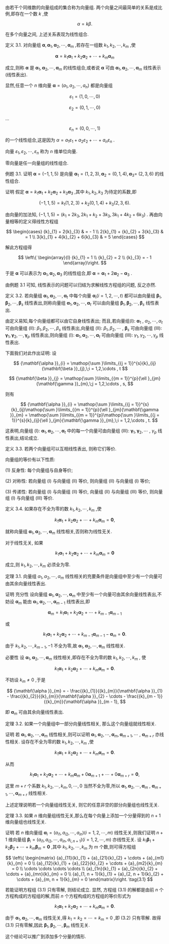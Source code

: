 由若干个同维数的向量组成的集合称为向量组. 两个向量之间最简单的关系是成比例,即存在一个数 $k$ ,使

$$
\alpha = {k\beta }\text{.}
$$

在多个向量之间, 上述关系表现为线性组合.

定义 3.1. 对向量组 $\mathbf{\alpha },{\mathbf{\alpha }}_{1},{\mathbf{\alpha }}_{2},\cdots ,{\mathbf{\alpha }}_{m}$ ,若存在一组数 ${k}_{1},{k}_{2},\cdots ,{k}_{m}$ ,使

$$
\mathbf{\alpha } = {k}_{1}{\mathbf{\alpha }}_{1} + {k}_{2}{\mathbf{\alpha }}_{2} + \cdots + {k}_{m}{\mathbf{\alpha }}_{m}
$$

成立,则称 $\mathbf{\alpha }$ 是 ${\mathbf{\alpha }}_{1},{\mathbf{\alpha }}_{2},\cdots ,{\mathbf{\alpha }}_{m}$ 的线性组合,或者说 $\mathbf{\alpha }$ 可由 ${\mathbf{\alpha }}_{1},{\mathbf{\alpha }}_{2},\cdots ,{\mathbf{\alpha }}_{m}$ 线性表示 (线性表出).

显然,任意一个 $n$ 维向量 $\mathbf{\alpha } = \left( {{a}_{1},{a}_{2},\cdots ,{a}_{n}}\right)$ 都是向量组

$$
{\varepsilon }_{1} = \left( {1,0,\cdots ,0}\right)
$$

$$
{\varepsilon }_{2} = \left( {0,1,\cdots ,0}\right)
$$

$\ldots$

$$
{\varepsilon }_{n} = \left( {0,0,\cdots ,1}\right)
$$

的一个线性组合,这是因为 $\alpha = {a}_{1}{\varepsilon }_{1} + {a}_{2}{\varepsilon }_{2} + \cdots + {a}_{n}{\varepsilon }_{n}$ .

向量 ${\varepsilon }_{1},{\varepsilon }_{2},\cdots ,{\varepsilon }_{n}$ 称为 $n$ 维单位向量.

零向量是任一向量组的线性组合.

例题 3.1. 证明 $\mathbf{\alpha } = \left( {-1,1,5}\right)$ 是向量 ${\mathbf{\alpha }}_{1} = \left( {1,2,3}\right) ,{\mathbf{\alpha }}_{2} = \left( {0,1,4}\right) ,{\mathbf{\alpha }}_{3} =$ $\left( {2,3,6}\right)$ 的线性组合.

证明 假定 $\mathbf{\alpha } = {k}_{1}{\mathbf{\alpha }}_{1} + {k}_{2}{\mathbf{\alpha }}_{2} + {k}_{3}{\mathbf{\alpha }}_{3}$ ,其中 ${k}_{1},{k}_{2},{k}_{3}$ 为待定的系数,即

$$
\left( {-1,1,5}\right) = {k}_{1}\left( {1,2,3}\right) + {k}_{2}\left( {0,1,4}\right) + {k}_{3}\left( {2,3,6}\right) .
$$

由向量的加法知, $\left( {-1,1,5}\right) = \left( {{k}_{1} + 2{k}_{3},2{k}_{1} + {k}_{2} + 3{k}_{3},3{k}_{1} + 4{k}_{2} + 6{k}_{3}}\right)$ . 再由向量相等的定义得线性方程组

$$
\begin{cases} {k}_{1} + 2{k}_{3} & = - 1 \\ 2{k}_{1} + {k}_{2} + 3{k}_{3} & = 1 \\ 3{k}_{1} + 4{k}_{2} + 6{k}_{3} & = 5 \end{cases}
$$

解此方程组得

$$
\left\{ \begin{array}{l} {k}_{1} = 1 \\ {k}_{2} = 2 \\ {k}_{3} = - 1 \end{array}\right.
$$

于是 $\mathbf{\alpha }$ 可以表示为 ${\mathbf{\alpha }}_{1},{\mathbf{\alpha }}_{2},{\mathbf{\alpha }}_{3}$ 的线性组合,即 $\mathbf{\alpha } = {\mathbf{\alpha }}_{1} + 2{\mathbf{\alpha }}_{2} - {\mathbf{\alpha }}_{3}$ .

由例题 3.1 可知, 线性表示的问题可以归结为求解线性方程组的问题, 反之亦然.

定义 3.2. 若向量组 ${\mathbf{\alpha }}_{1},{\mathbf{\alpha }}_{2},\cdots ,{\mathbf{\alpha }}_{t}$ 中每个向量 ${\mathbf{\alpha }}_{i}\left( {i = 1,2,\cdots , t}\right)$ 都可以由向量组 ${\mathbf{\beta }}_{1},{\mathbf{\beta }}_{2},\cdots ,{\mathbf{\beta }}_{s}$ 线性表出,则称向量组 ${\mathbf{\alpha }}_{1},{\mathbf{\alpha }}_{2},\cdots ,{\mathbf{\alpha }}_{t}$ 可以由向量组 ${\mathbf{\beta }}_{1},{\mathbf{\beta }}_{2},\cdots ,{\mathbf{\beta }}_{s}$ 线性表出.

由定义易知,每个向量组都可以由它自身线性表出; 而且,若向量组(I): ${\mathbf{\alpha }}_{1}$ , ${\alpha }_{2},\cdots ,{\alpha }_{t}$ 可由向量组 (II): ${\beta }_{1},{\beta }_{2},\cdots ,{\beta }_{s}$ 线性表出,向量组 (II): ${\beta }_{1},{\beta }_{2},\cdots$ , ${\mathbf{\beta }}_{s}$ 可由向量组 (III): ${\mathbf{\gamma }}_{1},{\mathbf{\gamma }}_{2},\cdots ,{\mathbf{\gamma }}_{p}$ 线性表出,则向量组 (I): ${\mathbf{\alpha }}_{1},{\mathbf{\alpha }}_{2},\cdots ,{\mathbf{\alpha }}_{t}$ 可由向量组 (III): ${\gamma }_{1},{\gamma }_{2},\cdots ,{\gamma }_{p}$ 线性表出.

下面我们对此作出证明: 设

$$
{\mathbf{\alpha }}_{i} = \mathop{\sum }\limits_{{j = 1}}^{s}{k}_{ij}{\mathbf{\beta }}_{j},\;i = 1,2,\cdots , t
$$

$$
{\mathbf{\beta }}_{j} = \mathop{\sum }\limits_{{m = 1}}^{p}{\ell }_{jm}{\mathbf{\gamma }}_{m},\;j = 1,2,\cdots , s,
$$

则有

$$
{\mathbf{\alpha }}_{i} = \mathop{\sum }\limits_{{j = 1}}^{s}{k}_{ij}\mathop{\sum }\limits_{{m = 1}}^{p}{\ell }_{jm}{\mathbf{\gamma }}_{m} = \mathop{\sum }\limits_{{m = 1}}^{p}\mathop{\sum }\limits_{{j = 1}}^{s}{k}_{ij}{\ell }_{jm}{\mathbf{\gamma }}_{m},\;i = 1,2,\cdots , t.
$$

这表明,向量组 (I): ${\mathbf{\alpha }}_{1},{\mathbf{\alpha }}_{2},\cdots ,{\mathbf{\alpha }}_{t}$ 中的每一个向量可由向量组 (III): ${\mathbf{\gamma }}_{1},{\mathbf{\gamma }}_{2},\cdots$ , ${\gamma }_{p}$ 线性表出,结论成立.

定义 3.3. 若两个向量组可以互相线性表出, 则称它们等价.

向量组的等价有以下性质:

(1) 反身性: 每个向量组与自身等价;

(2) 对称性: 若向量组 (I) 与向量组 (II) 等价, 则向量组 (II) 与向量组 (I) 等价;

(3) 传递性: 若向量组 (I) 与向量组 (II) 等价, 向量组 (II) 与向量组 (III) 等价, 则向量组 (I) 与向量组 (III) 等价.

定义 3.4. 如果存在不全为零的数 ${k}_{1},{k}_{2},\cdots ,{k}_{m}$ ,使

$$
{k}_{1}{\mathbf{\alpha }}_{1} + {k}_{2}{\mathbf{\alpha }}_{2} + \cdots + {k}_{m}{\mathbf{\alpha }}_{m} = \mathbf{0},
$$

就称向量组 ${\mathbf{\alpha }}_{1},{\mathbf{\alpha }}_{2},\cdots ,{\mathbf{\alpha }}_{m}$ 线性相关,否则称为线性无关.

对于线性无关, 如果

$$
{k}_{1}{\mathbf{\alpha }}_{1} + {k}_{2}{\mathbf{\alpha }}_{2} + \cdots + {k}_{m}{\mathbf{\alpha }}_{m} = \mathbf{0}
$$

成立,则 ${k}_{1},{k}_{2},\cdots ,{k}_{m}$ 必须全为零.

定理 3.1. 向量组 ${\alpha }_{1},{\alpha }_{2},\cdots ,{\alpha }_{m}$ 线性相关的充要条件是向量组中至少有一个向量可由其余向量线性表出.

证明 充分性 设向量组 ${\mathbf{\alpha }}_{1},{\mathbf{\alpha }}_{2},\cdots ,{\mathbf{\alpha }}_{m}$ 中至少有一个向量可由其余向量线性表出,不妨设 ${\mathbf{\alpha }}_{m}$ 能由 ${\mathbf{\alpha }}_{1},{\mathbf{\alpha }}_{2},\cdots ,{\mathbf{\alpha }}_{m - 1}$ 线性表出,即

$$
{\mathbf{\alpha }}_{m} = {k}_{1}{\mathbf{\alpha }}_{1} + {k}_{2}{\mathbf{\alpha }}_{2} + \cdots + {k}_{m - 1}{\mathbf{\alpha }}_{m - 1}
$$

或

$$
{k}_{1}{\mathbf{\alpha }}_{1} + {k}_{2}{\mathbf{\alpha }}_{2} + \cdots + {k}_{m - 1}{\mathbf{\alpha }}_{m - 1} - {\mathbf{\alpha }}_{m} = \mathbf{0}.
$$

由于 ${k}_{1},{k}_{2},\cdots ,{k}_{m - 1}, - 1$ 不全为零,故 ${\mathbf{\alpha }}_{1},{\mathbf{\alpha }}_{2},\cdots ,{\mathbf{\alpha }}_{m}$ 线性相关.

必要性 设 ${\mathbf{\alpha }}_{1},{\mathbf{\alpha }}_{2},\cdots ,{\mathbf{\alpha }}_{m}$ 线性相关,即存在不全为零的数 ${k}_{1},{k}_{2},\cdots ,{k}_{m}$ , 使

$$
{k}_{1}{\mathbf{\alpha }}_{1} + {k}_{2}{\mathbf{\alpha }}_{2} + \cdots + {k}_{m}{\mathbf{\alpha }}_{m} = \mathbf{0}.
$$

不妨设 ${k}_{m} \neq 0$ ,于是

$$
{\mathbf{\alpha }}_{m} = - \frac{{k}_{1}}{{k}_{m}}{\mathbf{\alpha }}_{1} - \frac{{k}_{2}}{{k}_{m}}{\mathbf{\alpha }}_{2} - \cdots - \frac{{k}_{m - 1}}{{k}_{m}}{\mathbf{\alpha }}_{m - 1},
$$

即 ${\mathbf{\alpha }}_{m}$ 可由其余向量线性表出.

定理 3.2. 如果一个向量组中一部分向量线性相关, 那么这个向量组就线性相关.

证明 若 ${\mathbf{\alpha }}_{1},{\mathbf{\alpha }}_{2},\cdots ,{\mathbf{\alpha }}_{m}$ 线性相关,则可以证明 ${\mathbf{\alpha }}_{1},{\mathbf{\alpha }}_{2},\cdots ,{\mathbf{\alpha }}_{m},{\mathbf{\alpha }}_{m + 1},\cdots$ , ${\mathbf{\alpha }}_{m + r}$ 亦线性相关. 设存在不全为零的数 ${k}_{1},{k}_{2},\cdots ,{k}_{m}$ ,使

$$
{k}_{1}{\mathbf{\alpha }}_{1} + {k}_{2}{\mathbf{\alpha }}_{2} + \cdots + {k}_{m}{\mathbf{\alpha }}_{m} = \mathbf{0}.
$$

从而

$$
{k}_{1}{\mathbf{\alpha }}_{1} + {k}_{2}{\mathbf{\alpha }}_{2} + \cdots + {k}_{m}{\mathbf{\alpha }}_{m} + 0{\mathbf{\alpha }}_{m + 1} + \cdots + 0{\mathbf{\alpha }}_{m + r} = \mathbf{0},
$$

这里 $m + r$ 个系数 ${k}_{1},{k}_{2},\cdots ,{k}_{m},0,\cdots ,0$ 当然不全为零,所以 ${\mathbf{\alpha }}_{1},{\mathbf{\alpha }}_{2},\cdots ,{\mathbf{\alpha }}_{m}$ , ${\mathbf{\alpha }}_{m + 1},\cdots ,{\mathbf{\alpha }}_{m + r}$ 线性相关.

上述定理说明若一个向量组线性无关, 则它的任意非空的部分向量组也线性无关.

定理 3.3. 如果 $n$ 维向量组线性无关,那么在每个向量上添加一个分量得到的 $n + 1$ 维向量组也线性无关.

证明 若 $n$ 维向量组 ${\mathbf{\alpha }}_{i} = \left( {{a}_{i1},{a}_{i2},\cdots ,{a}_{in}}\right) \left( {i = 1,2,\cdots , m}\right)$ 线性无关,则我们证明 $n + 1$ 维向量组 ${\mathbf{\beta }}_{i} = \left( {{a}_{i1},{a}_{i2},\cdots ,{a}_{in},{a}_{i, n + 1}}\right) \left( {i = 1,2,\cdots , m}\right)$ 亦线性无关. 设 ${k}_{1}{\mathbf{\beta }}_{1} + {k}_{2}{\mathbf{\beta }}_{2} + \cdots + {k}_{m}{\mathbf{\beta }}_{m} = \mathbf{0}$ ,其中 ${k}_{1},{k}_{2},\cdots ,{k}_{m}$ 为 $m$ 个数,则可得方程组

$$
\left\{ \begin{matrix} {a}_{11}{k}_{1} + {a}_{21}{k}_{2} + \cdots + {a}_{m1}{k}_{m} = 0 \\ {a}_{12}{k}_{1} + {a}_{22}{k}_{2} + \cdots + {a}_{m2}{k}_{m} = 0 \\ \cdots \cdots \cdots \cdots \\ {a}_{1n}{k}_{1} + {a}_{2n}{k}_{2} + \cdots + {a}_{mn}{k}_{m} = 0 \\ {a}_{1, n + 1}{k}_{1} + {a}_{2, n + 1}{k}_{2} + \cdots + {a}_{m, n + 1}{k}_{m} = 0 \end{matrix}\right. \tag{3.1}
$$

若能证明方程组 (3.1) 只有零解, 则结论成立. 显然, 方程组 (3.1) 的解都是由前 $n$ 个方程构成的方程组的解,而前 $n$ 个方程构成的方程组的等价形式为

$$
{k}_{1}{\mathbf{\alpha }}_{1} + {k}_{2}{\mathbf{\alpha }}_{2} + \cdots + {k}_{m}{\mathbf{\alpha }}_{m} = \mathbf{0}. \tag{3.2}
$$

由于 ${\mathbf{\alpha }}_{1},{\mathbf{\alpha }}_{2},\cdots ,{\mathbf{\alpha }}_{m}$ 线性无关,得 ${k}_{1} = {k}_{2} = \cdots = {k}_{m} = 0$ ,即 (3.2) 只有零解. 故得 (3.1) 只有零解,因此 ${\mathbf{\beta }}_{1},{\mathbf{\beta }}_{2},\cdots ,{\mathbf{\beta }}_{m}$ 线性无关.

这个结论可以推广到添加多个分量的情形.
